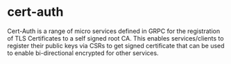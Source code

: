 # cert-auth

Cert-Auth is a range of micro services defined in GRPC for the registration of TLS Certificates to a self signed root CA. This enables services/clients to register their public keys via CSRs to get signed certificate that can be used to enable bi-directional encrypted for other services.
